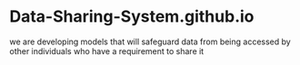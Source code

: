 # Data-Sharing-System.github.io
 we are developing models that will safeguard data from being accessed by  other individuals who have a requirement to share it
